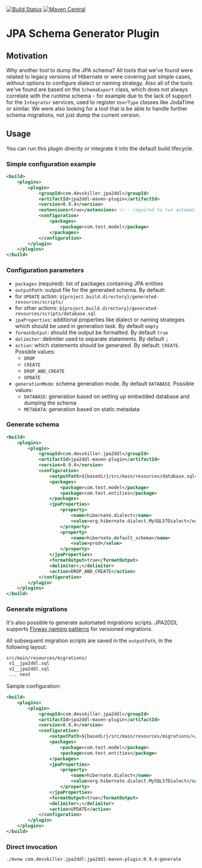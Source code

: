 [![Build Status](https://travis-ci.org/Devskiller/jpa2ddl.svg?branch=master)](https://travis-ci.org/Devskiller/jpa2ddl)   [![Maven Central](https://maven-badges.herokuapp.com/maven-central/com.devskiller.jpa2ddl/jpa2ddl-maven-plugin/badge.svg)](https://maven-badges.herokuapp.com/maven-central/com.devskiller.jpa2ddl/jpa2ddl-maven-plugin)

# JPA Schema Generator Plugin

## Motivation

Why another tool to dump the JPA schema? All tools that we've found were related to legacy versions of Hibernate or were covering just simple cases, without options to configure dialect or naming strategy. Also all of the tools we've found are based on the `SchemaExport` class, which does not always correlate with the runtime schema - for example due to the lack of support for the `Integrator` services, used to register `UserType` classes like JodaTime or similar. We were also looking for a tool that is be able to handle further schema migrations, not just dump the current version. 

## Usage

You can run this plugin directly or integrate it into the default build lifecycle.

### Simple configuration example

```xml
<build>
    <plugins>
        <plugin>
            <groupId>com.devskiller.jpa2ddl</groupId>
            <artifactId>jpa2ddl-maven-plugin</artifactId>
            <version>0.9.4</version>
            <extensions>true</extensions> <!-- required to run automatically -->
            <configuration>
                <packages>
                    <package>com.test.model</package>
                </packages>
            </configuration>
        </plugin>
    </plugins>
</build>
```

### Configuration parameters

- `packages` (required): list of packages containing JPA entities
-  `outputPath`: output file for the generated schema. By default:
  - for `UPDATE` action: `${project.build.directory}/generated-resources/scripts/`
  - for other actions: `${project.build.directory}/generated-resources/scripts/database.sql`
- `jpaProperties`: additional properties like dialect or naming strategies which should be used in generation task. By default `empty`
- `formatOutput`: should the output be formatted. By default `true`
- `delimiter`: delimiter used to separate statements. By default `;`
- `action`: which statements should be generated. By default: `CREATE`. Possible values:
  - `DROP`
  - `CREATE`
  - `DROP_AND_CREATE`
  - `UPDATE`
- `generationMode`: schema generation mode. By default `DATABASE`. Possible values:
  - `DATABASE`: generation based on setting up embedded database and dumping the schema
  - `METADATA`: generation based on static metadata

### Generate schema

```xml
<build>
    <plugins>
        <plugin>
            <groupId>com.devskiller.jpa2ddl</groupId>
            <artifactId>jpa2ddl-maven-plugin</artifactId>
            <version>0.9.4</version>
            <configuration>
                <outputPath>${basedir}/src/main/resources/database.sql</outputPath>
                <packages>
                    <package>com.test.model</package>
                    <package>com.test.entities</package>
                </packages>
                <jpaProperties>
                    <property>
                        <name>hibernate.dialect</name>
                        <value>org.hibernate.dialect.MySQL57Dialect</value>
                    </property>
                    <property>
                        <name>hibernate.default_schema</name>
                        <value>prod</value>
                    </property>
                </jpaProperties>
                <formatOutput>true</formatOutput>
                <delimiter>;</delimiter>
                <action>DROP_AND_CREATE</action>
            </configuration>
        </plugin>
    </plugins>
</build>
```

### Generate migrations

It's also possible to generate automated migrations scripts. JPA2DDL supports [Flyway naming patterns](https://flywaydb.org/documentation/migration/sql) for versioned migrations.

All subsequent migration scripts are saved in the `outputPath`, in the following layout:
```sh
src/main/resources/migrations/
 v1__jpa2ddl.sql
 v2__jpa2ddl.sql
 ... next
```

Sample configuration:

```xml
<build>
    <plugins>
        <plugin>
            <groupId>com.devskiller.jpa2ddl</groupId>
            <artifactId>jpa2ddl-maven-plugin</artifactId>
            <version>0.9.4</version>
            <configuration>
                <outputPath>${basedir}/src/main/resources/migrations/</outputPath>
                <packages>
                    <package>com.test.model</package>
                    <package>com.test.entities</package>
                </packages>
                <jpaProperties>
                    <property>
                        <name>hibernate.dialect</name>
                        <value>org.hibernate.dialect.MySQL57Dialect</value>
                    </property>
                </jpaProperties>
                <formatOutput>true</formatOutput>
                <delimiter>;</delimiter>
                <action>UPDATE</action>
            </configuration>
        </plugin>
    </plugins>
</build>
```

### Direct invocation

```
./mvnw com.devskiller.jpa2ddl:jpa2ddl-maven-plugin:0.9.4:generate
```
